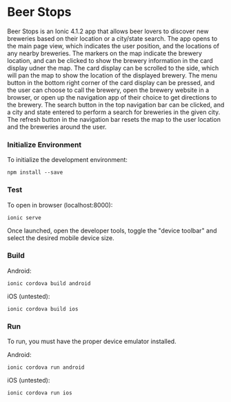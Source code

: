 # Beer Stops

Beer Stops is an Ionic 4.1.2 app that allows beer lovers to discover new breweries based on their location or a city/state search.
The app opens to the main page view, which indicates the user position, and the locations of any nearby breweries.
The markers on the map indicate the brewery location, and can be clicked to show the brewery information in the card display udner the map.
The card display can be scrolled to the side, which will pan the map to show the location of the displayed brewery.
The menu button in the bottom right corner of the card display can be pressed, and the user can choose to call the brewery, open the brewery website in a browser, or open up the navigation app of their choice to get directions to the brewery.
The search button in the top navigation bar can be clicked, and a city and state entered to perform a search for breweries in the given city.
The refresh button in the navigation bar resets the map to the user location and the breweries around the user.

### Initialize Environment

To initialize the development environment:
```
npm install --save
```

### Test

To open in browser (localhost:8000):
```
ionic serve
```
Once launched, open the developer tools, toggle the "device toolbar" and select the desired mobile device size.

### Build

Android:
```
ionic cordova build android
```

iOS (untested):
```
ionic cordova build ios
```

### Run

To run, you must have the proper device emulator installed.

Android:
```
ionic cordova run android
```

iOS (untested):
```
ionic cordova run ios
```

